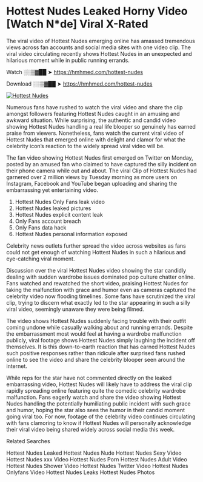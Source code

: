 ﻿# Hottest Nudes Leaked Horny Video [Watch N*de] Viral X-Rated

The viral video of ﻿Hottest Nudes emerging online has amassed tremendous views across fan accounts and social media sites with one video clip. The viral video circulating recently shows ﻿Hottest Nudes in an unexpected and hilarious moment while in public running errands. 

Watch ░░▒▓██ ➤ https://hmhmed.com/hottest-nudes

Download ░░▒▓██ ➤ https://hmhmed.com/hottest-nudes

[![Hottest Nudes](https://i.imgur.com/dJHk4Zq.gif)](https://hmhmed.com/hottest-nudes)

Numerous fans have rushed to watch the viral video and share the clip amongst followers featuring ﻿Hottest Nudes caught in an amusing and awkward situation. While surprising, the authentic and candid video showing ﻿Hottest Nudes handling a real life blooper so genuinely has earned praise from viewers. Nonetheless, fans watch the current viral video of ﻿Hottest Nudes that emerged online with delight and clamor for what the celebrity icon’s reaction to the widely spread viral video will be.

The fan video showing ﻿Hottest Nudes first emerged on Twitter on Monday, posted by an amused fan who claimed to have captured the silly incident on their phone camera while out and about. The viral Clip of ﻿Hottest Nudes had garnered over 2 million views by Tuesday morning as more users on Instagram, Facebook and YouTube began uploading and sharing the embarrassing yet entertaining video. 

1. ﻿Hottest Nudes Only Fans leak video
2. ﻿Hottest Nudes leaked pictures
3. ﻿Hottest Nudes explicit content leak
4. Only Fans account breach
5. Only Fans data hack
6. ﻿Hottest Nudes personal information exposed

Celebrity news outlets further spread the video across websites as fans could not get enough of watching ﻿Hottest Nudes in such a hilarious and eye-catching viral moment. 

Discussion over the viral ﻿Hottest Nudes video showing the star candidly dealing with sudden wardrobe issues dominated pop culture chatter online. Fans watched and rewatched the short video, praising ﻿Hottest Nudes for taking the malfunction with grace and humor even as cameras captured the celebrity video now flooding timelines. Some fans have scrutinized the viral clip, trying to discern what exactly led to the star appearing in such a silly viral video, seemingly unaware they were being filmed.

The video shows ﻿Hottest Nudes suddenly facing trouble with their outfit coming undone while casually walking about and running errands. Despite the embarrassment most would feel at having a wardrobe malfunction publicly, viral footage shows ﻿Hottest Nudes simply laughing the incident off themselves. It is this down-to-earth reaction that has earned ﻿Hottest Nudes such positive responses rather than ridicule after surprised fans rushed online to see the video and share the celebrity blooper seen around the internet.  

While reps for the star have not commented directly on the leaked embarrassing video, ﻿Hottest Nudes will likely have to address the viral clip rapidly spreading online featuring quite the comedic celebrity wardrobe malfunction. Fans eagerly watch and share the video showing ﻿Hottest Nudes handling the potentially humiliating public incident with such grace and humor, hoping the star also sees the humor in their candid moment going viral too. For now, footage of the celebrity video continues circulating with fans clamoring to know if ﻿Hottest Nudes will personally acknowledge their viral video being shared widely across social media this week.

Related Searches

﻿Hottest Nudes Leaked
﻿Hottest Nudes Nude
﻿Hottest Nudes Sexy Video
﻿Hottest Nudes xxx Video
﻿Hottest Nudes Porn
﻿Hottest Nudes Adult Video
﻿Hottest Nudes Shower Video
﻿Hottest Nudes Twitter Video
﻿Hottest Nudes Onlyfans Video
﻿Hottest Nudes Leaks
﻿Hottest Nudes Photos